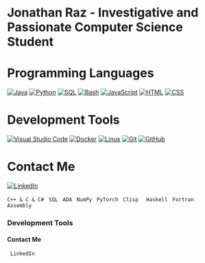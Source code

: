 #  Jonathan Raz - Investigative and Passionate Computer Science Student

# Programming Languages
[![Java](https://img.shields.io/badge/Java-%23ED8B00.svg?&style=for-the-badge&logo=openjdk&logoColor=white)](https://www.oracle.com/java/)
[![Python](https://img.shields.io/badge/Python-3776AB?&style=for-the-badge&logo=python&logoColor=fff)](https://www.python.org/)
[![SQL](https://img.shields.io/badge/SQL-%2307405e.svg?&style=for-the-badge&logo=sqlite&logoColor=white)](https://aws.amazon.com/what-is/sql/)
[![Bash](https://img.shields.io/badge/Bash-4EAA25?&style=for-the-badge&logo=gnubash&logoColor=fff)](https://www.gnu.org/software/bash/manual/bash.html#What-is-Bash_003f)
[![JavaScript](https://img.shields.io/badge/JavaScript-323330?style=for-the-badge&logo=javascript&logoColor=F7DF1E "JavaScript")](https://developer.mozilla.org/en-US/docs/Web/JavaScript)
[![HTML](https://img.shields.io/badge/HTML-E34F26?style=for-the-badge&logo=html5&logoColor=white)](https://developer.mozilla.org/en-US/docs/Web/HTML)
[![CSS](https://img.shields.io/badge/CSS-1572B6?style=for-the-badge&logo=css3&logoColor=white)](https://developer.mozilla.org/en-US/docs/Web/CSS)


# Development Tools
[![Visual Studio Code](https://img.shields.io/badge/Visual%20Studio%20Code-0078d7.svg?style=for-the-badge&logo=visual-studio-code&logoColor=white)](https://code.visualstudio.com/)
[![Docker](https://img.shields.io/badge/Docker-2496ED?style=for-the-badge&logo=docker&logoColor=fff)](https://www.docker.com/)
[![Linux](https://img.shields.io/badge/Linux-FCC624?style=for-the-badge&logo=linux&logoColor=black)](https://www.redhat.com/en/topics/linux/what-is-linux)
[![Git](https://img.shields.io/badge/Git-F05032?style=for-the-badge&logo=git&logoColor=fff)](https://git-scm.com/)
[![GitHub](https://img.shields.io/badge/GitHub-%23121011.svg?&style=for-the-badge&logo=github&logoColor=white)](https://github.com/AnthonyCxx)

# Contact Me
[![LinkedIn](https://img.shields.io/badge/linkedin-%230077B5.svg?&style=for-the-badge&logo=linkedin&logoColor=white)](https://www.linkedin.com/in/jonathan-raz/)
<!--   my-header-img -->
<html> 
<body>
 <code>C++ & C & C#</code>
 <code> SQL </code>
 <code>ADA</code>
 <code> NumPy</code>
 <code> PyTorch</code>
 <code> Clisp </code>
 <code> Haskell</code>
 <code> Fortran</code>
 <code> Assembly </code>
 <h3> Development Tools</h3>
 <body> 
 <h4> Contact Me </h4>
 <body> 
 <code> LinkedIn </code>
 </body>
 </body>
</body>
</body>
</html>

                                                                                                                                                                                                                                                                                                                                                                                                                                                                                                                                                                                                       
